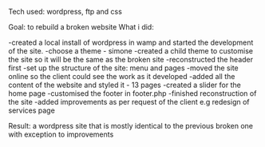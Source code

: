 Tech used: wordpress, ftp and css


Goal: to rebuild a broken website 
What i did: 

-created a local install of wordpress in wamp and started the development of the site.
-choose a theme - simone 
-created a child theme to customise the site so it will be the same as the broken site 
-reconstructed the header first
-set up the structure of the site: menu and pages 
-moved the site online so the client could see the work as it developed
-added all the content of the website and styled it - 13 pages
-created a slider for the home page
-customised the footer in footer.php
-finished reconstruction of the site
-added improvements as per request of the client e.g redesign of services page

Result: a wordpress site that is mostly identical to the previous broken one with exception to improvements
